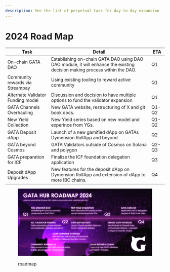```yaml
---
description: See the list of perpetual task for day to day expansion
---
```


# 2024 Road Map

| Task                              | Detail                                                                                                                       | ETA   |
| --------------------------------- | ---------------------------------------------------------------------------------------------------------------------------- | ----- |
| On-chain GATA DAO                 | Establishing on-chain GATA DAO using DAO DAO module,  it will enhance the existing decision making process within the DAO.   | Q1    |
| Community rewards via Streampay   | Using existing tooling to reward active community                                                                            | Q1    |
| Alternate Validator Funding model | Discussion and decision to have multiple options to fund the validator expansion                                             | Q1    |
| GATA Channels Overhauling         | New GATA website, restructuring of X and git book docs.                                                                      | Q1-Q2 |
| New Yield Collection              | New Yield series based on new model and experince from YGs.                                                                  | Q1-Q2 |
| GATA Deposit dApp                 | Launch of a new gamified dApp on GATAs Dymension RollApp and beyond.                                                         | Q2    |
| GATA beyond Cosmos                | GATA Validators outside of Cosmos on Solana and polygon                                                                      | Q2-Q3 |
| GATA preparation for ICF          | Finalize the ICF foundation delegation application                                                                           | Q3    |
| Deposit dApp Upgrades             | New features for the deposit dApp on Dymension RollApp and extension of dApp to more IBC chains.                             | Q4    |

<figure><img src="../../.gitbook/assets/image (1) (1).png" alt=""><figcaption><p>roadmap</p></figcaption></figure>
